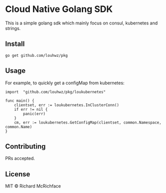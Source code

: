 # Cloud Native Golang SDK

This is a simple golang sdk which mainly focus on consul, kubernetes and strings.

## Install

```
go get github.com/louhwz/pkg
```

## Usage
For example, to quickly get a configMap from kubernetes:
```
import 	"github.com/louhwz/pkg/loukubernetes"

func main() {
    clientset, err := loukubernetes.InClusterConn()
    if err != nil {
        panic(err)
    }
    cm, err := loukubernetes.GetConfigMap(clientset, common.Namespace, common.Name)
}
```

## Contributing

PRs accepted.

## License

MIT © Richard McRichface